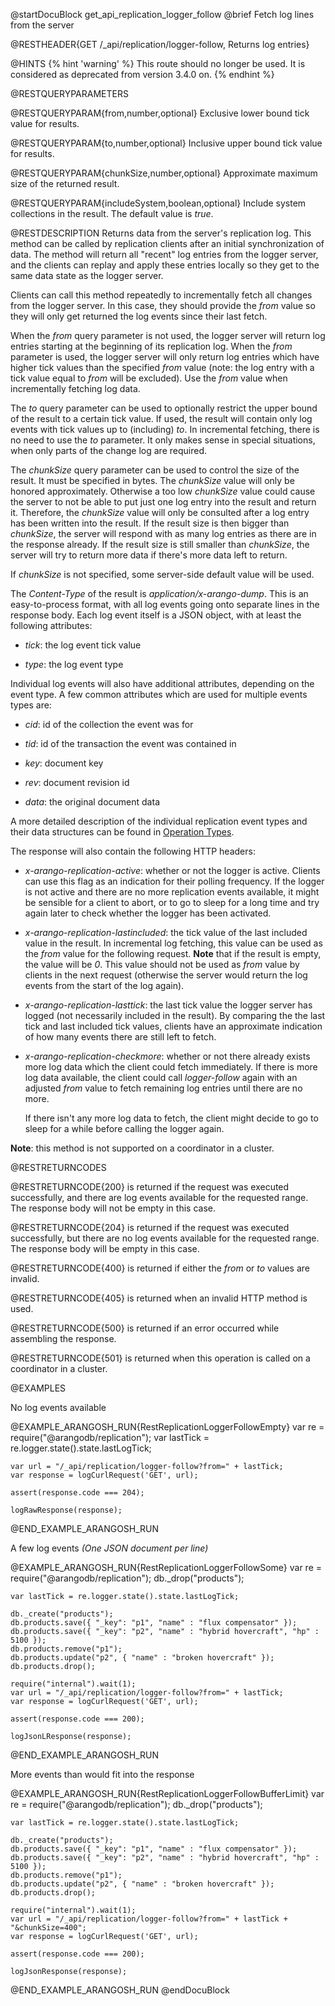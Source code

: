 
@startDocuBlock get_api_replication_logger_follow
@brief Fetch log lines from the server

@RESTHEADER{GET /_api/replication/logger-follow, Returns log entries}

@HINTS
{% hint 'warning' %}
This route should no longer be used.
It is considered as deprecated from version 3.4.0 on.
{% endhint %}

@RESTQUERYPARAMETERS

@RESTQUERYPARAM{from,number,optional}
Exclusive lower bound tick value for results.

@RESTQUERYPARAM{to,number,optional}
Inclusive upper bound tick value for results.

@RESTQUERYPARAM{chunkSize,number,optional}
Approximate maximum size of the returned result.

@RESTQUERYPARAM{includeSystem,boolean,optional}
Include system collections in the result. The default value is *true*.

@RESTDESCRIPTION
Returns data from the server's replication log. This method can be called
by replication clients after an initial synchronization of data. The method
will return all "recent" log entries from the logger server, and the clients
can replay and apply these entries locally so they get to the same data
state as the logger server.

Clients can call this method repeatedly to incrementally fetch all changes
from the logger server. In this case, they should provide the *from* value so
they will only get returned the log events since their last fetch.

When the *from* query parameter is not used, the logger server will return log
entries starting at the beginning of its replication log. When the *from*
parameter is used, the logger server will only return log entries which have
higher tick values than the specified *from* value (note: the log entry with a
tick value equal to *from* will be excluded). Use the *from* value when
incrementally fetching log data.

The *to* query parameter can be used to optionally restrict the upper bound of
the result to a certain tick value. If used, the result will contain only log events
with tick values up to (including) *to*. In incremental fetching, there is no
need to use the *to* parameter. It only makes sense in special situations,
when only parts of the change log are required.

The *chunkSize* query parameter can be used to control the size of the result.
It must be specified in bytes. The *chunkSize* value will only be honored
approximately. Otherwise a too low *chunkSize* value could cause the server
to not be able to put just one log entry into the result and return it.
Therefore, the *chunkSize* value will only be consulted after a log entry has
been written into the result. If the result size is then bigger than
*chunkSize*, the server will respond with as many log entries as there are
in the response already. If the result size is still smaller than *chunkSize*,
the server will try to return more data if there's more data left to return.

If *chunkSize* is not specified, some server-side default value will be used.

The *Content-Type* of the result is *application/x-arango-dump*. This is an
easy-to-process format, with all log events going onto separate lines in the
response body. Each log event itself is a JSON object, with at least the
following attributes:

- *tick*: the log event tick value

- *type*: the log event type

Individual log events will also have additional attributes, depending on the
event type. A few common attributes which are used for multiple events types
are:

- *cid*: id of the collection the event was for

- *tid*: id of the transaction the event was contained in

- *key*: document key

- *rev*: document revision id

- *data*: the original document data

A more detailed description of the individual replication event types and their
data structures can be found in [Operation Types](../Replications/WALAccess.html#operation-types).

The response will also contain the following HTTP headers:

- *x-arango-replication-active*: whether or not the logger is active. Clients
  can use this flag as an indication for their polling frequency. If the
  logger is not active and there are no more replication events available, it
  might be sensible for a client to abort, or to go to sleep for a long time
  and try again later to check whether the logger has been activated.

- *x-arango-replication-lastincluded*: the tick value of the last included
  value in the result. In incremental log fetching, this value can be used
  as the *from* value for the following request. **Note** that if the result is
  empty, the value will be *0*. This value should not be used as *from* value
  by clients in the next request (otherwise the server would return the log
  events from the start of the log again).

- *x-arango-replication-lasttick*: the last tick value the logger server has
  logged (not necessarily included in the result). By comparing the the last
  tick and last included tick values, clients have an approximate indication of
  how many events there are still left to fetch.

- *x-arango-replication-checkmore*: whether or not there already exists more
  log data which the client could fetch immediately. If there is more log data
  available, the client could call *logger-follow* again with an adjusted *from*
  value to fetch remaining log entries until there are no more.

  If there isn't any more log data to fetch, the client might decide to go
  to sleep for a while before calling the logger again.

**Note**: this method is not supported on a coordinator in a cluster.

@RESTRETURNCODES

@RESTRETURNCODE{200}
is returned if the request was executed successfully, and there are log
events available for the requested range. The response body will not be empty
in this case.

@RESTRETURNCODE{204}
is returned if the request was executed successfully, but there are no log
events available for the requested range. The response body will be empty
in this case.

@RESTRETURNCODE{400}
is returned if either the *from* or *to* values are invalid.

@RESTRETURNCODE{405}
is returned when an invalid HTTP method is used.

@RESTRETURNCODE{500}
is returned if an error occurred while assembling the response.

@RESTRETURNCODE{501}
is returned when this operation is called on a coordinator in a cluster.

@EXAMPLES

No log events available

@EXAMPLE_ARANGOSH_RUN{RestReplicationLoggerFollowEmpty}
    var re = require("@arangodb/replication");
    var lastTick = re.logger.state().state.lastLogTick;

    var url = "/_api/replication/logger-follow?from=" + lastTick;
    var response = logCurlRequest('GET', url);

    assert(response.code === 204);

    logRawResponse(response);
@END_EXAMPLE_ARANGOSH_RUN

A few log events *(One JSON document per line)*

@EXAMPLE_ARANGOSH_RUN{RestReplicationLoggerFollowSome}
    var re = require("@arangodb/replication");
    db._drop("products");

    var lastTick = re.logger.state().state.lastLogTick;

    db._create("products");
    db.products.save({ "_key": "p1", "name" : "flux compensator" });
    db.products.save({ "_key": "p2", "name" : "hybrid hovercraft", "hp" : 5100 });
    db.products.remove("p1");
    db.products.update("p2", { "name" : "broken hovercraft" });
    db.products.drop();

    require("internal").wait(1);
    var url = "/_api/replication/logger-follow?from=" + lastTick;
    var response = logCurlRequest('GET', url);

    assert(response.code === 200);

    logJsonLResponse(response);
@END_EXAMPLE_ARANGOSH_RUN

More events than would fit into the response

@EXAMPLE_ARANGOSH_RUN{RestReplicationLoggerFollowBufferLimit}
    var re = require("@arangodb/replication");
    db._drop("products");

    var lastTick = re.logger.state().state.lastLogTick;

    db._create("products");
    db.products.save({ "_key": "p1", "name" : "flux compensator" });
    db.products.save({ "_key": "p2", "name" : "hybrid hovercraft", "hp" : 5100 });
    db.products.remove("p1");
    db.products.update("p2", { "name" : "broken hovercraft" });
    db.products.drop();

    require("internal").wait(1);
    var url = "/_api/replication/logger-follow?from=" + lastTick + "&chunkSize=400";
    var response = logCurlRequest('GET', url);

    assert(response.code === 200);

    logJsonResponse(response);
@END_EXAMPLE_ARANGOSH_RUN
@endDocuBlock

